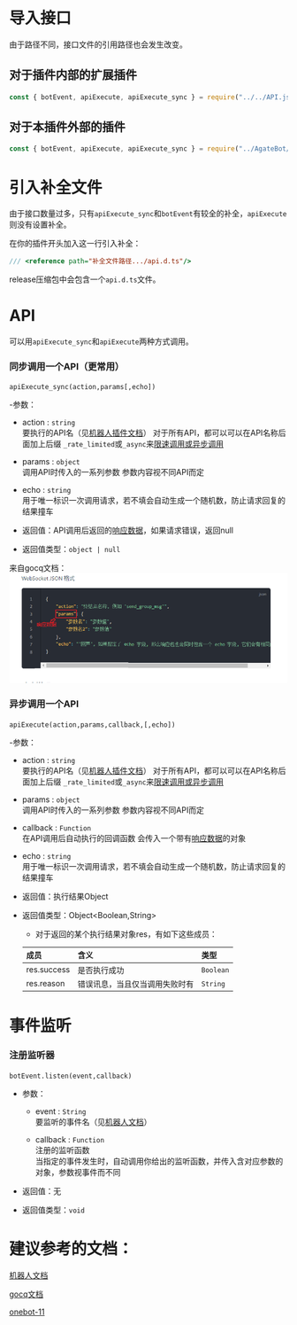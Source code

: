 # 导入接口

由于路径不同，接口文件的引用路径也会发生改变。

## 对于插件内部的扩展插件
```javascript
const { botEvent, apiExecute, apiExecute_sync } = require("../../API.js")
```
## 对于本插件外部的插件
```javascript
const { botEvent, apiExecute, apiExecute_sync } = require("../AgateBot/API.js")
```

# 引入补全文件

由于接口数量过多，只有`apiExecute_sync`和`botEvent`有较全的补全，`apiExecute`则没有设置补全。

在你的插件开头加入这一行引入补全：
```typescript
/// <reference path="补全文件路径.../api.d.ts"/>
```

release压缩包中会包含一个`api.d.ts`文件。

# API

可以用`apiExecute_sync`和`apiExecute`两种方式调用。

### 同步调用一个API（更常用）
`apiExecute_sync(action,params[,echo])`

-参数：
  - action : `string`  
    要执行的API名（见[机器人插件文档](https://llonebot.github.io/zh-CN/develop/api)）
    对于所有API，都可以可以在API名称后面加上后缀 `_rate_limited`或`_async`来[限速调用或异步调用](https://github.com/botuniverse/onebot-11/tree/master/api)

  - params : `object`  
    调用API时传入的一系列参数
    参数内容视不同API而定

  - echo : `string`  
    用于唯一标识一次调用请求，若不填会自动生成一个随机数，防止请求回复的结果撞车
- 返回值：API调用后返回的[响应数据](https://docs.go-cqhttp.org/api/#%E5%9F%BA%E7%A1%80%E4%BC%A0%E8%BE%93)，如果请求错误，返回null
- 返回值类型：`object | null` 

来自gocq文档：
![响应数据](../img/172034.png)


### 异步调用一个API
`apiExecute(action,params,callback,[,echo])`

-参数：
  - action : `string`  
    要执行的API名（见[机器人插件文档](https://llonebot.github.io/zh-CN/develop/api)）
    对于所有API，都可以可以在API名称后面加上后缀 `_rate_limited`或`_async`来[限速调用或异步调用](https://github.com/botuniverse/onebot-11/tree/master/api)

  - params : `object`  
    调用API时传入的一系列参数
    参数内容视不同API而定
  - callback : `Function`  
    在API调用后自动执行的回调函数
    会传入一个带有[响应数据](https://docs.go-cqhttp.org/api/#%E5%9F%BA%E7%A1%80%E4%BC%A0%E8%BE%93)的对象
  - echo : `string`  
    用于唯一标识一次调用请求，若不填会自动生成一个随机数，防止请求回复的结果撞车
- 返回值：执行结果Object
- 返回值类型：Object<Boolean,String>

  - 对于返回的某个执行结果对象res，有如下这些成员：  

  | 成员        | 含义                    | 类型      |
  | ----------- | ----------------------- | --------- |
  | res.success | 是否执行成功            | `Boolean` |
  | res.reason  | 错误讯息，当且仅当调用失败时有 | `String`  |

# 事件监听

### 注册监听器  

`botEvent.listen(event,callback)`

- 参数：

  - event : `String`  
    要监听的事件名（见[机器人文档](https://llonebot.github.io/zh-CN/develop/event)）

  - callback : `Function`  
    注册的监听函数  
    当指定的事件发生时，自动调用你给出的监听函数，并传入含对应参数的对象，参数视事件而不同
- 返回值：无
- 返回值类型：`void` 

# 建议参考的文档：

[机器人文档](https://llonebot.github.io/zh-CN/develop/api)

[gocq文档](https://docs.go-cqhttp.org/api/#%E8%AF%B7%E6%B1%82%E8%AF%B4%E6%98%8E)

[onebot-11](https://github.com/botuniverse/onebot-11)
